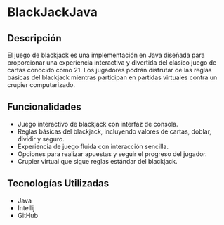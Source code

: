# BlackJackJava

## Descripción
El juego de blackjack es una implementación en Java diseñada para proporcionar una experiencia interactiva 
y divertida del clásico juego de cartas conocido como 21. Los jugadores podrán disfrutar de las reglas básicas
del blackjack mientras participan en partidas virtuales contra un crupier computarizado.

## Funcionalidades
- Juego interactivo de blackjack con interfaz de consola.
- Reglas básicas del blackjack, incluyendo valores de cartas, doblar, dividir y seguro.
- Experiencia de juego fluida con interacción sencilla.
- Opciones para realizar apuestas y seguir el progreso del jugador.
- Crupier virtual que sigue reglas estándar del blackjack.

## Tecnologías Utilizadas
- Java
- Intellij
- GitHub
